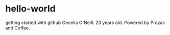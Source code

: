 # hello-world
getting started with github
Cecelia O'Neill. 23 years old. Powered by Prozac and Coffee.
